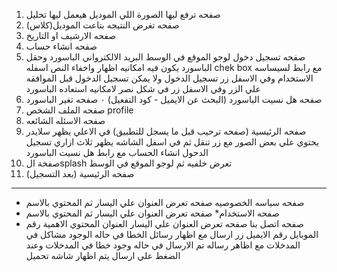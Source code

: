 1.  صفحه ترفع ليها الصورة اللي الموديل هيعمل ليها تحليل 
 2.  صفحه تغرض النتيجه بتاعت الموديل(كلاس)
 3.  صفحه الارشيف او التاريخ
 4.  صفحه انشاء حساب 
 5.  صفحه تسجيل دخول 
 لوجو الموقع في الوسط
 البريد الالكترواني
 الباسورد
 وحقل الباسورد يكون فيه امكانيه اظهار واخفاء النص
 اسفله 
 chek box مع رابط لسيساسه الاستخدام 
 وفي الاسفل زر تسجيل الدخول ولا يمكن تسجيل الدخول قبل الموافقه علي الزر
 وفي الاسفل زر في شكل نصر لامكانيه استعاده الباسورد
 6. صفحه هل نسيت الباسورد (البحث عن الايميل - كود التفعيل) ٠ صفحه تغير الباسورد
 7. صفحه الملف الشخص profile
 8. صفحه الاسئله الشائعه 
9. صفحه الرئيسية (صفحه ترحيب قبل ما يسجل للتطبيق)
في الاعلي يظهر سلايدر يحتوي علي بعض الصور مع زر تنقل
ثم في اسفل الشاشه يظهر 
ثلاث ازاري
تسجيل الدحول انشاء الحساب
مع رابط هل نسيت الباسورد
10. صفخة الsplash
تعرض خلفيه
ثم لوجو الموقع في الوسط
11. صفحه الرئيسية (بعد التسجيل)

--------------------------------
* صفحه سياسه الخصوصيه 
صفحه تعرض العنوان علي اليسار
ثم المحتوي بالاسم
* صفحه الاستخدام*
صفحه تعرض العنوان علي اليسار
ثم المحتوي بالاسم
* صفحه اتصل بنا
صفحه تعرض العنوان علي اليسار
العنوان
المحتوي
الاهمية
رقم الموبايل 
رقم الايميل
زر ارسال
مع اظهار رسائل الخطا في حاله الوجود مشاكل في المدخلات
مع اظاهر رساله تم الارسال في حاله وجود خطا في المدخلات
وعند الضغط علي ارسال يتم اظهار شاشه تحميل